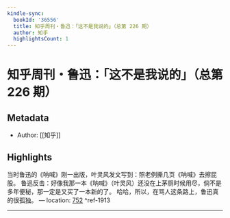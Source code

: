 ```yaml
---
kindle-sync:
  bookId: '36556'
  title: 知乎周刊・鲁迅：「这不是我说的」（总第 226 期）
  author: 知乎
  highlightsCount: 1
---
```

# 知乎周刊・鲁迅：「这不是我说的」（总第 226 期）
## Metadata
* Author: [[知乎]]

## Highlights
当时鲁迅的《呐喊》刚一出版，叶灵风发文写到：照老例撕几页《呐喊》去擦屁股。 鲁迅反击：好像我那一本《呐喊》（叶灵风）还没在上茅厕时候用尽，倘不是多年便秘，那一定是又买了一本新的了。 哈哈，所以，在骂人这条路上，鲁迅真的很孤独。 — location: [752]() ^ref-1913

---
